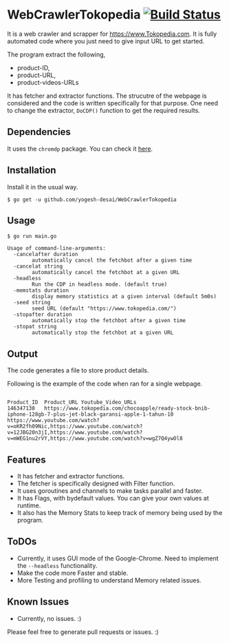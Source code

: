 # WebCrawlerTokopedia [![Build Status](https://travis-ci.org/yogesh-desai/WebCrawlerTokopedia.svg?branch=master)](https://travis-ci.org/yogesh-desai/WebCrawlerTokopedia)
It is a web crawler and scrapper for https://www.Tokopedia.com. It is fully automated code where you just need to give input URL to get started.

The program extract the following,

* product-ID,
* product-URL,
* product-videos-URLs

It has fetcher and extractor functions. The strucutre of the webpage is considered and the code is written specifically for that purpose. One need to change the extractor, `DoCDP()` function to get the required results.


## Dependencies

It uses the `chromdp` package. You can check it [here](https://github.com/knq/chromedp).

## Installation

Install it in the usual way.

```
$ go get -u github.com/yogesh-desai/WebCrawlerTokopedia

```
## Usage

```
$ go run main.go

Usage of command-line-arguments:
  -cancelafter duration
    	automatically cancel the fetchbot after a given time
  -cancelat string
    	automatically cancel the fetchbot at a given URL
  -headless
    	Run the CDP in headless mode. (default true)
  -memstats duration
    	display memory statistics at a given interval (default 5m0s)
  -seed string
    	seed URL (default "https://www.tokopedia.com/")
  -stopafter duration
    	automatically stop the fetchbot after a given time
  -stopat string
    	automatically stop the fetchbot at a given URL

```

## Output

The code generates a file to store product details.

Following is the example of the code when ran for a single webpage.

```

Product_ID	Product_URL	Youtube_Video_URLs
146347138	https://www.tokopedia.com/chocoapple/ready-stock-bnib-iphone-128gb-7-plus-jet-black-garansi-apple-1-tahun-10	https://www.youtube.com/watch?v=oKR2fh09Nic,https://www.youtube.com/watch?v=12JBG20n3jI,https://www.youtube.com/watch?v=mWEG1nu2rVY,https://www.youtube.com/watch?v=wgZ7Q4ywOl8

```

## Features

* It has fetcher and extractor functions.
* The fetcher is specifically designed with Filter function.
* It uses goroutines and channels to make tasks parallel and faster.
* It has Flags, with bydefault values. You can give your own values at runtime.
* It also has the Memory Stats to keep track of memory being used by the program.


## ToDOs

* Currently, it uses GUI mode of the Google-Chrome. Need to implement the `--headless` functionality.
* Make the code more Faster and stable.
* More Testing and profiling to understand Memory related issues.

## Known Issues

* Currently, no issues. :) 


Please feel free to generate pull requests or issues. :)
